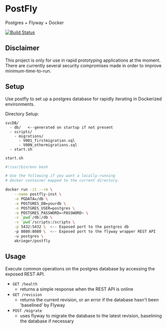 # PostFly

Postgres + Flyway + Docker

[![Build Status](https://travis-ci.org/adamkrieger/postfly.svg?branch=master)](https://travis-ci.org/adamkrieger/postfly)

## Disclaimer

This project is only for use in rapid prototyping applications at the moment. There are currently several security compromises made in order to improve minimum-time-to-run.

## Setup

Use postfly to set up a postgres database for rapidly iterating in Dockerized environments.

Directory Setup:

```text
svcDB/
  - db/   <--generated on startup if not present
  - scripts/
    - migrations/
      - V001_firstmigration.sql
      - V00N_othermigrations.sql
  - start.sh
```

`start.sh`

```bash
#!/usr/bin/env bash

# Use the following if you want a locally-running
# docker container mapped to the current directory.

docker run -it --rm \
    --name postfly-inst \
    -e PGDATA=/db \
    -e POSTGRES_DB=yourdb \
    -e POSTGRES_USER=postgres \
    -e POSTGRES_PASSWORD=<PASSWORD> \
    -v `pwd`/db:/db \
    -v `pwd`/scripts:/scripts \
    -p 5432:5432 \  <-- Exposed port to the postgres db
    -p 8080:8080 \  <-- Exposed port to the flyway wrapper REST API
    -u postgres \
    akrieger/postfly
```

## Usage

Execute common operations on the postgres database by accessing the exposed REST API.

- `GET /health`
  - returns a simple response when the REST API is online
- `GET /revision`
  - returns the current revision, or an error if the database hasn't been 'baselined' by Flyway
- `POST /migrate`
  - uses flyway to migrate the database to the latest revision, baselining the database if necessary

